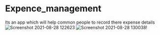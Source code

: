 # Expence_management
Its an app which will help common people 
to record there expense details
![Screenshot 2021-08-28 122623](https://user-images.githubusercontent.com/78200403/131210089-4a631989-d79b-45cf-8487-b4130b59bd42.png)
![Screenshot 2021-08-28 130038](https://user-images.githubusercontent.com/78200403/131210301-66ee76a9-bdeb-4d0d-93c9-3dad87108a85.png)!
